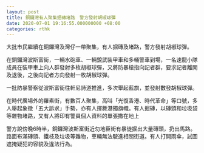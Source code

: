 ```yaml
---
layout: post
title: 銅鑼灣有人聚集掘磚堵路　警方發射胡椒球彈
date: 2020-07-01 19:16:55.000000000 +08:00
categories: rthk
---
```


大批市民繼續在銅鑼灣及灣仔一帶聚集，有人掘磚及堵路，警方發射胡椒球彈。

在銅鑼灣波斯富街，一輛水砲車、一輛銳武裝甲車和多輛警車到場，一名速龍小隊成員在裝甲車上向人群發射多枚胡椒球彈，又將防暴槍指向記者群，要求記者離開及退後，之後向記者方向發射一枚胡椒球彈。

一批防暴警察從波斯富街往軒尼詩道推進，多次舉起藍旗，並發射數發胡椒球彈。

在時代廣場外的羅素街，有數百人聚集，高叫「光復香港、時代革命」等口號，多人舉起象徵「五大訴求」手勢，亦有人揮舞港獨旗幟。有人掘磚，以磚頭和垃圾袋等雜物堵路，又有人將印有警員個人資料的單張撒在地上

警方說傍晚6時半，銅鑼灣波斯富街近勿地臣街有暴徒掘出大量磚頭，扔出馬路。路面布滿磚頭、鐵枝及垃圾等雜物，車輛無法駛進相關街道。有人打開雨傘，試圖遮掩疑犯的容貌及違法行為。
